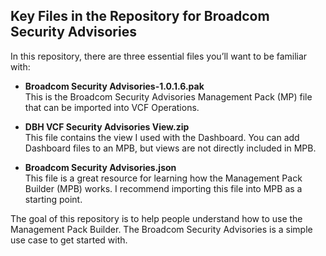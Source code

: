 ## Key Files in the Repository for Broadcom Security Advisories

In this repository, there are three essential files you’ll want to be familiar with:

- **Broadcom Security Advisories-1.0.1.6.pak**  
  This is the Broadcom Security Advisories Management Pack (MP) file that can be imported into VCF Operations.

- **DBH VCF Security Advisories View.zip**  
  This file contains the view I used with the Dashboard. You can add Dashboard files to an MPB, but views are not directly included in MPB.

- **Broadcom Security Advisories.json**  
  This file is a great resource for learning how the Management Pack Builder (MPB) works. I recommend importing this file into MPB as a starting point.

The goal of this repository is to help people understand how to use the Management Pack Builder. The Broadcom Security Advisories is a simple use case to get started with.
